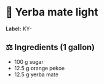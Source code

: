 # 🌱 Yerba mate light

**Label:** KY-

## ⚖ Ingredients (1 gallon)

* 100 g sugar
* 12.5 g orange pekoe
* 12.5 g yerba mate
